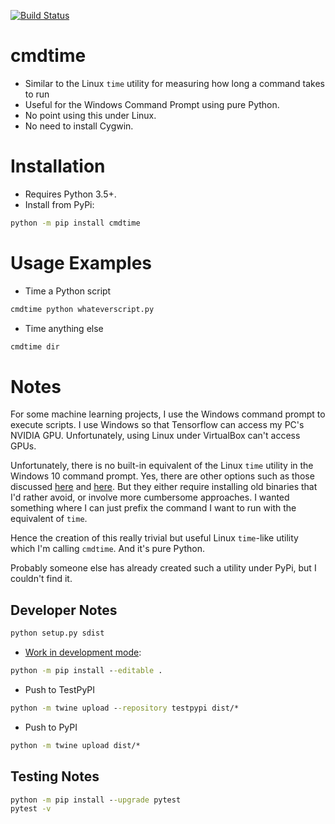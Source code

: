 [![Build Status](https://travis-ci.org/ravi-chandran/cmdtime.svg?branch=master)](https://travis-ci.org/ravi-chandran/cmdtime)

# cmdtime
- Similar to the Linux `time` utility for measuring how long a command takes to run
- Useful for the Windows Command Prompt using pure Python.
- No point using this under Linux.
- No need to install Cygwin.

# Installation
- Requires Python 3.5+.
- Install from PyPi:

```bat
python -m pip install cmdtime
```

# Usage Examples
- Time a Python script

```bat
cmdtime python whateverscript.py
```

- Time anything else

```bat
cmdtime dir
```

# Notes
For some machine learning projects, I use the Windows command prompt to execute scripts. I use Windows so that Tensorflow can access my PC's NVIDIA GPU. Unfortunately, using Linux under VirtualBox can't access GPUs.

Unfortunately, there is no built-in equivalent of the Linux `time` utility in the Windows 10 command prompt. Yes, there are other options such as those discussed [here](https://stackoverflow.com/questions/673523/how-do-i-measure-execution-time-of-a-command-on-the-windows-command-line) and [here](https://www.raymond.cc/blog/measure-time-taken-to-complete-a-batch-file-or-command-line-execution/). But they either require installing old binaries that I'd rather avoid, or involve more cumbersome approaches. I wanted something where I can just prefix the command I want to run with the equivalent of `time`.

Hence the creation of this really trivial but useful Linux `time`-like utility which I'm calling `cmdtime`. And it's pure Python.

Probably someone else has already created such a utility under PyPi, but I couldn't find it.


## Developer Notes
```bat
python setup.py sdist

```
- [Work in development mode](https://packaging.python.org/guides/distributing-packages-using-setuptools/#working-in-development-mode):
```bat
python -m pip install --editable .
```

- Push to TestPyPI
```bat
python -m twine upload --repository testpypi dist/*
```

- Push to PyPI
```bat
python -m twine upload dist/*
```

## Testing Notes
```bat
python -m pip install --upgrade pytest
pytest -v
```